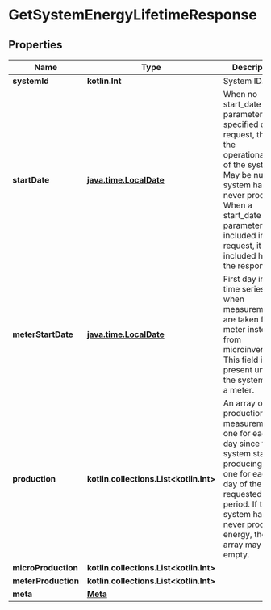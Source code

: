 
# GetSystemEnergyLifetimeResponse

## Properties
Name | Type | Description | Notes
------------ | ------------- | ------------- | -------------
**systemId** | **kotlin.Int** | System ID. |  [optional]
**startDate** | [**java.time.LocalDate**](java.time.LocalDate.md) | When no start_date parameter is specified on the request, this is the operational_date of the system. May be null if system has never produced. When a start_date parameter is included in the request, it is included here in the response. |  [optional]
**meterStartDate** | [**java.time.LocalDate**](java.time.LocalDate.md) | First day in the time series when measurements are taken from a meter instead of from microinverters. This field is not present unless the system has a meter. |  [optional]
**production** | **kotlin.collections.List&lt;kotlin.Int&gt;** | An array of production measurements, one for each day since the system started producing, or one for each day of the requested period. If the system has never produced energy, the array may be empty. |  [optional]
**microProduction** | **kotlin.collections.List&lt;kotlin.Int&gt;** |  |  [optional]
**meterProduction** | **kotlin.collections.List&lt;kotlin.Int&gt;** |  |  [optional]
**meta** | [**Meta**](Meta.md) |  |  [optional]




